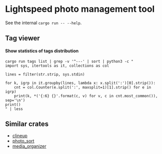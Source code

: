 # Lightspeed photo management tool

See the internal `cargo run -- --help`.

## Tag viewer

#### Show statistics of tags distribution

```shell
cargo run tags list | grep -v '^---' | sort | python3 -c "
import sys, itertools as it, collections as col

lines = filter(str.strip, sys.stdin)

for k, igrp in it.groupby(lines, lambda x: x.split(':')[0].strip()):
    cnt = col.Counter(e.split(':', maxsplit=1)[1].strip() for e in igrp)
    print(k, *('{:6} {}'.format(c, v) for v, c in cnt.most_common()), sep='\n')
print()
" | less
```

## Similar crates

- [clineup](https://crates.io/crates/clineup)
- [photo_sort](https://crates.io/crates/photo_sort)
- [media_organizer](https://crates.io/crates/media_organizer)
